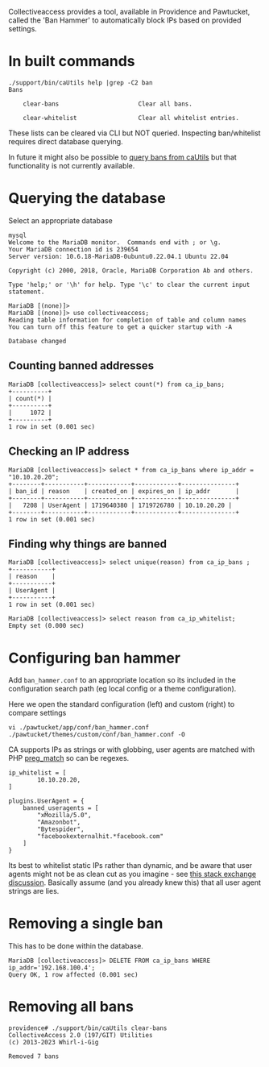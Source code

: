Collectiveaccess provides a tool, available in Providence and Pawtucket, called the 'Ban Hammer' to automatically block IPs based on provided settings.


# In built commands

```
./support/bin/caUtils help |grep -C2 ban
Bans

	clear-bans                    	Clear all bans.

	clear-whitelist               	Clear all whitelist entries.
```

These lists can be cleared via CLI but NOT queried. Inspecting ban/whitelist requires direct database querying.

In future it might also be possible to [query bans from caUtils](https://github.com/collectiveaccess/providence/issues/1646) but that functionality is
not currently available.

# Querying the database

Select an appropriate database
```
mysql
Welcome to the MariaDB monitor.  Commands end with ; or \g.
Your MariaDB connection id is 239654
Server version: 10.6.18-MariaDB-0ubuntu0.22.04.1 Ubuntu 22.04

Copyright (c) 2000, 2018, Oracle, MariaDB Corporation Ab and others.

Type 'help;' or '\h' for help. Type '\c' to clear the current input statement.

MariaDB [(none)]>
MariaDB [(none)]> use collectiveaccess;
Reading table information for completion of table and column names
You can turn off this feature to get a quicker startup with -A

Database changed
```

## Counting banned addresses

```
MariaDB [collectiveaccess]> select count(*) from ca_ip_bans;
+----------+
| count(*) |
+----------+
|     1072 |
+----------+
1 row in set (0.001 sec)
```

## Checking an IP address

```
MariaDB [collectiveaccess]> select * from ca_ip_bans where ip_addr = "10.10.20.20";
+--------+-----------+------------+------------+---------------+
| ban_id | reason    | created_on | expires_on | ip_addr       |
+--------+-----------+------------+------------+---------------+
|   7208 | UserAgent | 1719640380 | 1719726780 | 10.10.20.20 |
+--------+-----------+------------+------------+---------------+
1 row in set (0.001 sec)
```

## Finding why things are banned
```
MariaDB [collectiveaccess]> select unique(reason) from ca_ip_bans ;
+-----------+
| reason    |
+-----------+
| UserAgent |
+-----------+
1 row in set (0.001 sec)

MariaDB [collectiveaccess]> select reason from ca_ip_whitelist;
Empty set (0.000 sec)
```

# Configuring ban hammer

Add `ban_hammer.conf` to an appropriate location so its included in the configuration search path (eg local config or a theme configuration).

Here we open the standard configuration (left) and custom (right) to compare settings
```
vi ./pawtucket/app/conf/ban_hammer.conf ./pawtucket/themes/custom/conf/ban_hammer.conf -O
```

CA supports IPs as strings or with globbing, user agents are matched with PHP [preg_match](https://www.php.net/manual/en/function.preg-match.php) so
can be regexes.
```
ip_whitelist = [
        10.10.20.20,
]

plugins.UserAgent = {
    banned_useragents = [
        "xMozilla/5.0",
        "Amazonbot",
        "Bytespider",
        "facebookexternalhit.*facebook.com"
    ]
}
```

Its best to whitelist static IPs rather than dynamic, and be aware that user agents might not be as clean cut as you imagine - see [this stack
exchange discussion](https://webmasters.stackexchange.com/questions/137914/spike-in-traffic-from-facebot-twitterbot-user-agent). Basically assume (and
you already knew this) that all user agent strings are lies.

# Removing a single ban

This has to be done within the database.

```
MariaDB [collectiveaccess]> DELETE FROM ca_ip_bans WHERE ip_addr='192.168.100.4';
Query OK, 1 row affected (0.001 sec)
```


# Removing all bans

```
providence# ./support/bin/caUtils clear-bans
CollectiveAccess 2.0 (197/GIT) Utilities
(c) 2013-2023 Whirl-i-Gig

Removed 7 bans

```

